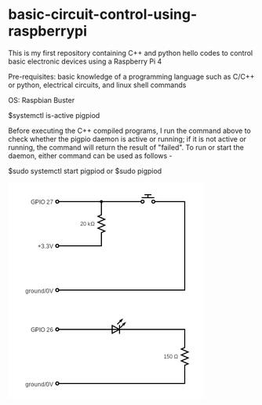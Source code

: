 # basic-circuit-control-using-raspberrypi
This is my first repository containing C++ and python hello codes to control basic electronic devices using a Raspberry Pi 4  

Pre-requisites: basic knowledge of a programming language such as C/C++ or python, electrical circuits, and linux shell commands

OS: Raspbian Buster

$systemctl is-active pigpiod  

Before executing the C++ compiled programs, I run the command above to check whether the pigpio daemon is active or running; if it is not active or running, the command will return the result of "failed". To run or start the daemon, either command can be used as follows -  

$sudo systemctl start pigpiod or $sudo pigpiod

![](https://github.com/peng-ng/basic-circuit-control-using-raspberrypi/blob/main/manual_button_led.png)

